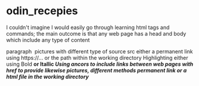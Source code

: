 # odin_recepies
I couldn't imagine I would easily go through learning html tags and commands; the main outcome is that any web page has a head and body which include any type of content <p> paragraph <img> pictures with different type of source src either a permanent link using https://... or the path within the working directory
Highlighting either using Bold <strong> or Itallic <em>
Using ancors to include links between web pages <a> with href to provide likewise pictures, different methods permanent link or a html file in the working directory
